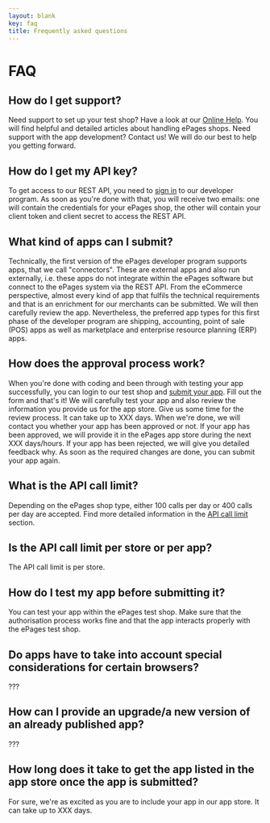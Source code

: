 ```yaml
---
layout: blank
key: faq
title: Frequently asked questions
---
```


# FAQ

## How do I get support? ##

Need support to set up your test shop? Have a look at our [Online Help](https://www.online-help-center.com/). You will find helpful and detailed articles about handling ePages shops.
Need support with the app development? Contact us! We will do our best to help you getting forward.

## How do I get my API key? ##

To get access to our REST API, you need to [sign in](doc:registration) to our developer program. As soon as you're done with that, you will receive two emails: one will contain the credentials for your ePages shop, the other will contain your client token and client secret to access the REST API.

## What kind of apps can I submit? ##

Technically, the first version of the ePages developer program supports apps, that we call "connectors". These are external apps and also run externally, i.e. these apps do not integrate within the ePages software but connect to the ePages system via the REST API. From the eCommerce perspective, almost every kind of app that fulfils the technical requirements and that is an enrichment for our merchants can be submitted. We will then carefully review the app.
Nevertheless, the preferred app types for this first phase of the developer program are shipping, accounting, point of sale (POS) apps as well as marketplace and enterprise resource planning (ERP) apps.

## How does the approval process work? ##

When you're done with coding and been through with testing your app successfully, you can login to our test shop and [submit your app](doc:submit-an-app). Fill out the form and that's it! We will carefully test your app and also review the information you provide us for the app store. Give us some time for the review process. It can take up to XXX days. When we're done, we will contact you whether your app has been approved or not. If your app has been approved, we will provide it in the ePages app store during the next XXX days/hours. If your app has been rejected, we will give you detailed feedback why. As soon as the required changes are done, you can submit your app again.

## What is the API call limit? ##

Depending on the ePages shop type, either 100 calls per day or 400 calls per day are accepted. Find more detailed information in the [API call limit](doc:api-call-limit) section.

## Is the API call limit per store or per app? ##

The API call limit is per store.

## How do I test my app before submitting it?

You can test your app within the ePages test shop. Make sure that the authorisation process works fine and that the app interacts properly with the ePages test shop.

## Do apps have to take into account special considerations for certain browsers? ##

???

## How can I provide an upgrade/a new version of an already published app? ##

???

## How long does it take to get the app listed in the app store once the app is submitted? ##

For sure, we're as excited as you are to include your app in our app store. It can take up to XXX days.
